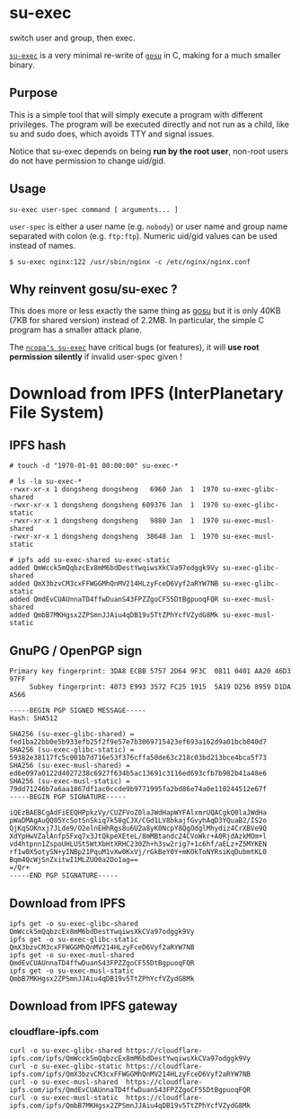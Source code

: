 # su-exec
switch user and group, then exec.

[`su-exec`](https://github.com/songdongsheng/su-exec) is a very minimal re-write of
[`gosu`](https://github.com/tianon/gosu) in C, making for a much smaller binary.

## Purpose
This is a simple tool that will simply execute a program with different
privileges. The program will be executed directly and not run as a child,
like su and sudo does, which avoids TTY and signal issues.

Notice that su-exec depends on being **run by the root user**, non-root
users do not have permission to change uid/gid.

## Usage

```shell
su-exec user-spec command [ arguments... ]
```

`user-spec` is either a user name (e.g. `nobody`) or user name and group
name separated with colon (e.g. `ftp:ftp`). Numeric uid/gid values
can be used instead of names.

```shell
$ su-exec nginx:122 /usr/sbin/nginx -c /etc/nginx/nginx.conf
```

## Why reinvent gosu/su-exec ?

This does more or less exactly the same thing as [gosu](https://github.com/tianon/gosu)
but it is only 40KB (7KB for shared version) instead of 2.2MB.
In particular, the simple C program has a smaller attack plane.

The [`ncopa's su-exec`](https://github.com/ncopa/su-exec) have critical bugs (or features),
it will **use root permission silently** if invalid user-spec given !

# Download from IPFS (InterPlanetary File System)
## IPFS hash
```
# touch -d "1970-01-01 00:00:00" su-exec-*

# ls -la su-exec-*
-rwxr-xr-x 1 dongsheng dongsheng   6960 Jan  1  1970 su-exec-glibc-shared
-rwxr-xr-x 1 dongsheng dongsheng 609376 Jan  1  1970 su-exec-glibc-static
-rwxr-xr-x 1 dongsheng dongsheng   9880 Jan  1  1970 su-exec-musl-shared
-rwxr-xr-x 1 dongsheng dongsheng  38648 Jan  1  1970 su-exec-musl-static

# ipfs add su-exec-shared su-exec-static
added QmWcck5mQqbzcEx8mM6bdDestYwqiwsXkCVa97odggk9Vy su-exec-glibc-shared
added QmX3bzvCM3cxFFWGGMhQnMV214HLzyFceD6Vyf2aRYW7NB su-exec-glibc-static
added QmdEvCUAUnnaTD4ffwDuanS43FPZZgoCF55DtBgpuoqFQR su-exec-musl-shared
added QmbB7MKHgsx2ZPSmnJJAiu4qDB19v5TtZPhYcfVZydG8Mk su-exec-musl-static
```
## GnuPG / OpenPGP sign
```
Primary key fingerprint: 3DA8 ECBB 5757 2D64 9F3C  0811 0401 AA20 46D3 97FF
     Subkey fingerprint: 4073 E993 3572 FC25 1915  5A19 D256 8959 D1DA A566

-----BEGIN PGP SIGNED MESSAGE-----
Hash: SHA512

SHA256 (su-exec-glibc-shared) = fed1ba22bb0e5b933efb25f2f9e57e7b3069715423ef693a162d9a01bcb040d7
SHA256 (su-exec-glibc-static) = 59382e38117fc5c001b7d716e53f376cffa50de63c218c03bd213bce4bca5f73
SHA256 (su-exec-musl-shared) = ed6e097a0122d4027238c6927f634b5ac13691c3116ed693cfb7b982b41a48e6
SHA256 (su-exec-musl-static) = 79dd71246b7a6aa1867df1ac0ccde9b9771995fa2bd86e74a0e110244512e67f
-----BEGIN PGP SIGNATURE-----

iQEzBAEBCgAdFiEEQHPpkzVy/CUZFVoZ0laJWdHapWYFAlxmrUQACgkQ0laJWdHa
pWaDMAgAuQQ05YcSotSnSkiq7k58gCJX/CGd1LV8bkajfGvyhAqD3YQuaB2/IS2o
QjKqSOKnxj7JLde9/O2elnEHhRgs8u6U2a8yK0NcpY8QgOdglMhydiz4CrXBVe9Q
XdYpHwVZalAnfpSFxq7x3JtQkpeXEteL/8mMBtandc24CVoWkr+A0RjdAzkMOm+l
vd4htpnn1ZspoUHLUSt5WtXbHtXRHC230Zh+h3sw2rig7+1c6hf/aELz+Z5MYKEN
rf1w0X5otySN+yINBp21PquM1vXw0KxVj/rGkBeY0Y+mKOkToNYRsiKqDubmtKL0
Bqm4QcWjSnZxitwI1MLZUO0a2Do1ag==
=/Qr+
-----END PGP SIGNATURE-----
```

## Download from IPFS
```
ipfs get -o su-exec-glibc-shared QmWcck5mQqbzcEx8mM6bdDestYwqiwsXkCVa97odggk9Vy
ipfs get -o su-exec-glibc-static QmX3bzvCM3cxFFWGGMhQnMV214HLzyFceD6Vyf2aRYW7NB
ipfs get -o su-exec-musl-shared  QmdEvCUAUnnaTD4ffwDuanS43FPZZgoCF55DtBgpuoqFQR
ipfs get -o su-exec-musl-static  QmbB7MKHgsx2ZPSmnJJAiu4qDB19v5TtZPhYcfVZydG8Mk
```

## Download from IPFS gateway
### cloudflare-ipfs.com
```
curl -o su-exec-glibc-shared https://cloudflare-ipfs.com/ipfs/QmWcck5mQqbzcEx8mM6bdDestYwqiwsXkCVa97odggk9Vy
curl -o su-exec-glibc-static https://cloudflare-ipfs.com/ipfs/QmX3bzvCM3cxFFWGGMhQnMV214HLzyFceD6Vyf2aRYW7NB
curl -o su-exec-musl-shared  https://cloudflare-ipfs.com/ipfs/QmdEvCUAUnnaTD4ffwDuanS43FPZZgoCF55DtBgpuoqFQR
curl -o su-exec-musl-static  https://cloudflare-ipfs.com/ipfs/QmbB7MKHgsx2ZPSmnJJAiu4qDB19v5TtZPhYcfVZydG8Mk
```
